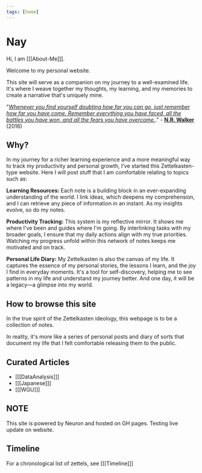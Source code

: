 ```yaml
---
tags: [home]
---
```


# Nay

Hi, I am [[[About-Me]]].

Welcome to my personal website.

This site will serve as a companion on my journey to a well-examined life. It's where I weave together my thoughts, my learning, and my memories to create a narrative that's uniquely mine.
<br />

"<u>*Whenever you find yourself doubting how far you can go, just remember how far you have come. Remember everything you have faced, all the battles you have won, and all the fears you have overcome.*</u>." - <b>[N.R. Walker](https://www.goodreads.com/en/book/show/31997446)</b> (2016)


## Why?
In my journey for a richer learning experience and a more meaningful way to track my productivity and personal growth, I've started this Zettelkasten-type website. Here I will post stuff that I am comfortable relating to topics such as:

**Learning Resources:** Each note is a building block in an ever-expanding understanding of the world. I link ideas, which deepens my comprehension, and I can retrieve any piece of information in an instant. As my insights evolve, so do my notes.

**Productivity Tracking:** This system is my reflective mirror. It shows me where I've been and guides where I'm going. By interlinking tasks with my broader goals, I ensure that my daily actions align with my true priorities. Watching my progress unfold within this network of notes keeps me motivated and on track.

**Personal Life Diary:** My Zettelkasten is also the canvas of my life. It captures the essence of my personal stories, the lessons I learn, and the joy I find in everyday moments. It's a tool for self-discovery, helping me to see patterns in my life and understand my journey better. And one day, it will be a legacy—a glimpse into my world.

## How to browse this site
In the true spirit of the Zettelkasten ideology, this webpage is to be a collection of notes.

In reality, it's more like a series of personal posts and diary of sorts that document my life that I felt comfortable releasing them to the public.


## Curated Articles

  * [[[DataAnalysis]]]
  * [[[Japanese]]]
  * [[[WGU]]]

## NOTE
This site is powered by Neuron and hosted on GH pages. Testing live update on website.

## Timeline
For a chronological list of zettels, see [[[Timeline]]]
